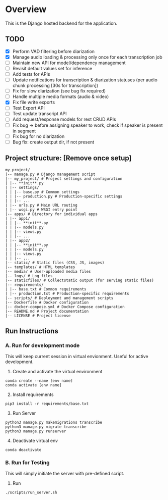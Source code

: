 # Overview

This is the Django hosted backend for the application.

## TODO
- [x] Perform VAD filtering before diarization
- [x] Manage audio loading & processing only once for each transcription job
- [ ] Maintain new API for model/dependency management
- [ ] Revisit default values set for inference
- [ ] Add tests for APIs
- [ ] Update notifications for transcription & diarization statuses (per audio chunk processing [30s for transcription])
- [ ] Fix for slow diarization (see bug fix required)
- [ ] Handle multiple media formats (audio & video)
- [x] Fix file write exports
- [ ] Test Export API
- [ ] Test update transcript API
- [ ] Add request/response models for rest CRUD APIs
- [ ] Fix bug -> before assigning speaker to work, check if speaker is present in segment
- [ ] Fix bug for no diarization
- [ ] Bug fix: create output dir, if not present
## Project structure: [Remove once setup]

```
my_project/
|-- manage.py # Django management script
|-- my_project/ # Project settings and configuration
| |-- **init**.py
| |-- settings/
| | |-- base.py # Common settings
| | |-- production.py # Production-specific settings
| | |-- ...
| |-- urls.py # Main URL routing
| |-- wsgi.py # WSGI entry point
|-- apps/ # Directory for individual apps
| |-- app1/
| | |-- **init**.py
| | |-- models.py
| | |-- views.py
| | |-- ...
| |-- app2/
| | |-- **init**.py
| | |-- models.py
| | |-- views.py
| | |-- ...
|-- static/ # Static files (CSS, JS, images)
|-- templates/ # HTML templates
|-- media/ # User-uploaded media files
|-- logs/ # Log files
|-- staticfiles/ # Collectstatic output (for serving static files)
|-- requirements/
| |-- base.txt # Common requirements
| |-- production.txt # Production-specific requirements
|-- scripts/ # Deployment and management scripts
|-- Dockerfile # Docker configuration
|-- docker-compose.yml # Docker Compose configuration
|-- README.md # Project documentation
|-- LICENSE # Project license
```

## Run Instructions

### A. Run for development mode

This will keep current session in virtual envionment. Useful for active development.

1. Create and activate the virtual environment

```
conda create --name [env name]
conda activate [env name]
```

2. Install requirements

```
pip3 install -r requirements/base.txt
```

3. Run Server

```
python3 manage.py makemigrations transcribe
python3 manage.py migrate transcribe
python3 manage.py runserver
```

4. Deactivate virtual env

```
conda deactivate
```

### B. Run for Testing

This will simply initiate the server with pre-defined script.

1. Run

```
./scripts/run_server.sh
```
